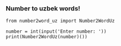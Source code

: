 
### Number to uzbek words!


    from number2word_uz import Number2WordUz

    number = int(input('Enter number: '))
    print(Number2WordUz(number)())
            


